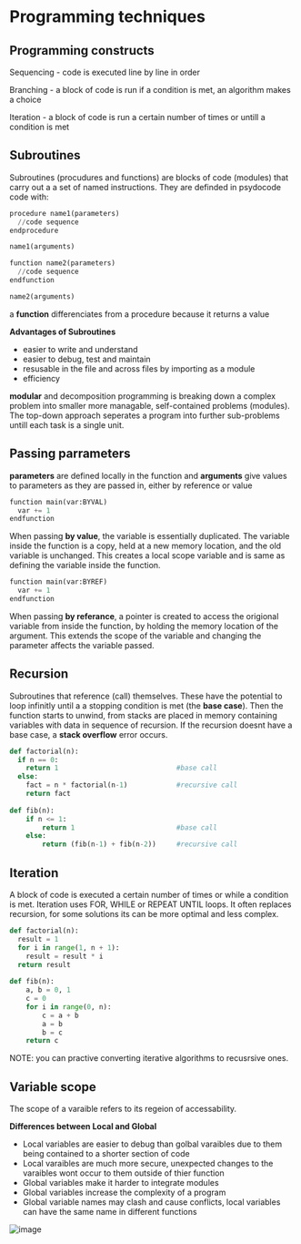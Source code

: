 # Programming techniques

## Programming constructs
Sequencing - code is executed line by line in order

Branching - a block of code is run if a condition is met, an algorithm makes a choice

Iteration - a block of code is run a certain number of times or untill a condition is met

## Subroutines
Subroutines (procudures and functions) are blocks of code (modules) that carry out a a set of named instructions. They are definded in psydocode code with: 

```py
procedure name1(parameters)
  //code sequence
endprocedure

name1(arguments)

function name2(parameters)
  //code sequence
endfunction

name2(arguments)
```

a **function** differenciates from a procedure because it returns a value

**Advantages of Subroutines**
- easier to write and understand 
- easier to debug, test and maintain
- resusable in the file and across files by importing as a module
- efficiency

**modular** and decomposition programming is breaking down a complex problem into smaller more managable, self-contained problems (modules). The top-down approach seperates a program into further sub-problems untill each task is a single unit.

## Passing parrameters

**parameters** are defined locally in the function and **arguments** give values to parameters as they are passed in, either by reference or value

```py
function main(var:BYVAL)
  var += 1
endfunction
```

When passing **by value**, the variable is essentially duplicated. The variable inside the function is a copy, held at a new memory location, and the old variable is unchanged. This creates a local scope variable and is same as defining the variable inside the function.

```py
function main(var:BYREF)
  var += 1
endfunction
```

When passing **by referance**, a pointer is created to access the origional variable from inside the function, by holding the memory location of the argument. This extends the scope of the variable and changing the parameter affects the variable passed.  

## Recursion
Subroutines that reference (call) themselves. These have the potential to loop infinitly until a a stopping condition is met (the **base case**). Then the function starts to unwind, from stacks are placed in memory containing variables with data in sequence of recursion. If the recursion doesnt have a base case, a **stack overflow** error occurs.

```py
def factorial(n):
  if n == 0: 
    return 1                             #base call
  else:
    fact = n * factorial(n-1)            #recursive call            
    return fact
    
def fib(n):
    if n <= 1:
        return 1                         #base call
    else:
        return (fib(n-1) + fib(n-2))     #recursive call
```

## Iteration
A block of code is executed a certain number of times or while a condition is met. Iteration uses FOR, WHILE or REPEAT UNTIL loops. It often replaces recursion, for some solutions its can be more optimal and less complex.

```py
def factorial(n):
  result = 1
  for i in range(1, n + 1):
    result = result * i
  return result
  
def fib(n):
    a, b = 0, 1
    c = 0
    for i in range(0, n):
        c = a + b
        a = b
        b = c
    return c
```

NOTE: you can practive converting iterative algorithms to recusrsive ones.

## Variable scope
The scope of a varaible refers to its regeion of accessability.

**Differences between Local and Global**
- Local variables are easier to debug than golbal varaibles due to them being contained to a shorter section of code
- Local varaibles are much more secure, unexpected changes to the varaibles wont occur to them outside of thier function
- Global variables make it harder to integrate modules
- Global variables increase the complexity of a program
- Global variable names may clash and cause conflicts, local variables can have the same name in different functions

![image](https://user-images.githubusercontent.com/72783315/149768085-f22d77bb-d805-4ee4-a060-4a6df581afd8.png)


